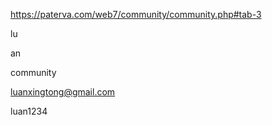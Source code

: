 https://paterva.com/web7/community/community.php#tab-3

lu

an

community

luanxingtong@gmail.com

luan1234
